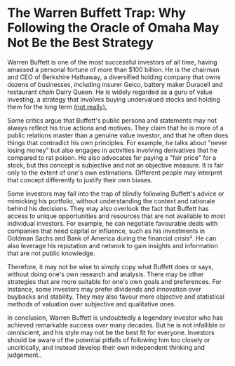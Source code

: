 
# The Warren Buffett Trap: Why Following the Oracle of Omaha May Not Be the Best Strategy

Warren Buffett is one of the most successful investors of all time, having amassed a personal fortune of more than $100 billion. He is the chairman and CEO of Berkshire Hathaway, a diversified holding company that owns dozens of businesses, including insurer Geico, battery maker Duracell and restaurant chain Dairy Queen. He is widely regarded as a guru of value investing, a strategy that involves buying undervalued stocks and holding them for the long term [(not really).](https://www.cxoadvisory.com/animal-spirits/why-dont-we-all-just-do-what-warren-buffett-does/)

Some critics argue that Buffett's public persona and statements may not always reflect his true actions and motives. They claim that he is more of a public relations master than a genuine value investor, and that he often does things that contradict his own principles. For example, he talks about "never losing money" but also engages in activities involving derivatives that he compared to rat poison. He also advocates for paying a "fair price" for a stock, but this concept is subjective and not an objective measure. It is fair only to the extent of one's own estimations. Different people may interpret that concept differently to justify their own biases.

Some investors may fall into the trap of blindly following Buffett's advice or mimicking his portfolio, without understanding the context and rationale behind his decisions. They may also overlook the fact that Buffett has access to unique opportunities and resources that are not available to most individual investors. For example, he can negotiate favourable deals with companies that need capital or influence, such as his investments in Goldman Sachs and Bank of America during the financial crisis². He can also leverage his reputation and network to gain insights and information that are not public knowledge.

Therefore, it may not be wise to simply copy what Buffett does or says, without doing one's own research and analysis. There may be other strategies that are more suitable for one's own goals and preferences. For instance, some investors may prefer dividends and innovation over buybacks and stability. They may also favour more objective and statistical methods of valuation over subjective and qualitative ones.

In conclusion, Warren Buffett is undoubtedly a legendary investor who has achieved remarkable success over many decades. But he is not infallible or omniscient, and his style may not be the best fit for everyone. Investors should be aware of the potential pitfalls of following him too closely or uncritically, and instead develop their own independent thinking and judgement..

